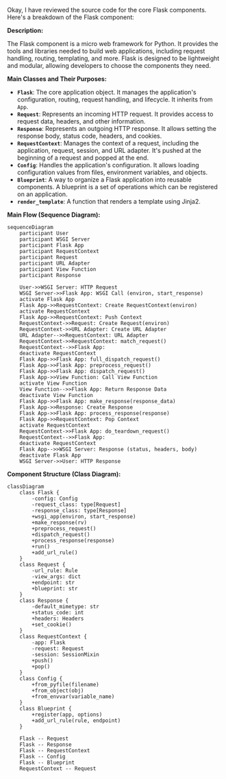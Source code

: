 Okay, I have reviewed the source code for the core Flask components. Here's a breakdown of the Flask component:

**Description:**

The Flask component is a micro web framework for Python. It provides the tools and libraries needed to build web applications, including request handling, routing, templating, and more. Flask is designed to be lightweight and modular, allowing developers to choose the components they need.

**Main Classes and Their Purposes:**

*   **`Flask`**: The core application object. It manages the application's configuration, routing, request handling, and lifecycle. It inherits from `App`.
*   **`Request`**: Represents an incoming HTTP request. It provides access to request data, headers, and other information.
*   **`Response`**: Represents an outgoing HTTP response. It allows setting the response body, status code, headers, and cookies.
*   **`RequestContext`**: Manages the context of a request, including the application, request, session, and URL adapter. It's pushed at the beginning of a request and popped at the end.
*   **`Config`**: Handles the application's configuration. It allows loading configuration values from files, environment variables, and objects.
*   **`Blueprint`**: A way to organize a Flask application into reusable components. A blueprint is a set of operations which can be registered on an application.
*   **`render_template`**: A function that renders a template using Jinja2.

**Main Flow (Sequence Diagram):**

```mermaid
sequenceDiagram
    participant User
    participant WSGI Server
    participant Flask App
    participant RequestContext
    participant Request
    participant URL Adapter
    participant View Function
    participant Response

    User->>WSGI Server: HTTP Request
    WSGI Server->>Flask App: WSGI Call (environ, start_response)
    activate Flask App
    Flask App->>RequestContext: Create RequestContext(environ)
    activate RequestContext
    Flask App->>RequestContext: Push Context
    RequestContext->>Request: Create Request(environ)
    RequestContext->>URL Adapter: Create URL Adapter
    URL Adapter-->>RequestContext: URL Adapter
    RequestContext->>RequestContext: match_request()
    RequestContext-->>Flask App:
    deactivate RequestContext
    Flask App->>Flask App: full_dispatch_request()
    Flask App->>Flask App: preprocess_request()
    Flask App->>Flask App: dispatch_request()
    Flask App->>View Function: Call View Function
    activate View Function
    View Function-->>Flask App: Return Response Data
    deactivate View Function
    Flask App->>Flask App: make_response(response_data)
    Flask App->>Response: Create Response
    Flask App->>Flask App: process_response(response)
    Flask App->>RequestContext: Pop Context
    activate RequestContext
    RequestContext->>Flask App: do_teardown_request()
    RequestContext-->>Flask App:
    deactivate RequestContext
    Flask App-->>WSGI Server: Response (status, headers, body)
    deactivate Flask App
    WSGI Server->>User: HTTP Response
```

**Component Structure (Class Diagram):**

```mermaid
classDiagram
    class Flask {
        -config: Config
        -request_class: type[Request]
        -response_class: type[Response]
        +wsgi_app(environ, start_response)
        +make_response(rv)
        +preprocess_request()
        +dispatch_request()
        +process_response(response)
        +run()
        +add_url_rule()
    }
    class Request {
        -url_rule: Rule
        -view_args: dict
        +endpoint: str
        +blueprint: str
    }
    class Response {
        -default_mimetype: str
        +status_code: int
        +headers: Headers
        +set_cookie()
    }
    class RequestContext {
        -app: Flask
        -request: Request
        -session: SessionMixin
        +push()
        +pop()
    }
    class Config {
        +from_pyfile(filename)
        +from_object(obj)
        +from_envvar(variable_name)
    }
    class Blueprint {
        +register(app, options)
        +add_url_rule(rule, endpoint)
    }

    Flask -- Request
    Flask -- Response
    Flask -- RequestContext
    Flask -- Config
    Flask -- Blueprint
    RequestContext -- Request
```